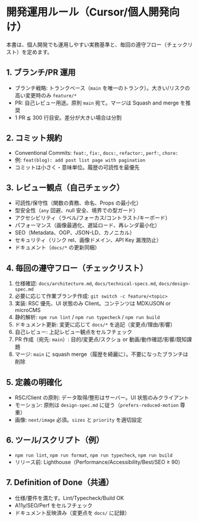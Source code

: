 # 開発運用ルール（Cursor/個人開発向け）

本書は、個人開発でも運用しやすい実務基準と、毎回の遵守フロー（チェックリスト）を定めます。

## 1. ブランチ/PR 運用

- ブランチ戦略: トランクベース（`main` を唯一のトランク）。大きい/リスクの高い変更時のみ `feature/*`
- PR: 自己レビュー用途。原則 `main` 宛て。マージは Squash and merge を推奨
- 1 PR ≦ 300 行目安。差分が大きい場合は分割

## 2. コミット規約

- Conventional Commits: `feat:`, `fix:`, `docs:`, `refactor:`, `perf:`, `chore:`
- 例: `feat(blog): add post list page with pagination`
- コミットは小さく・意味単位。履歴の可読性を最優先

## 3. レビュー観点（自己チェック）

- 可読性/保守性（関数の責務、命名、Props の最小化）
- 型安全性（`any` 回避、null 安全、境界での型ガード）
- アクセシビリティ（ラベル/フォーカス/コントラスト/キーボード）
- パフォーマンス（画像最適化、遅延ロード、再レンダ最小化）
- SEO（Metadata、OGP、JSON-LD、カノニカル）
- セキュリティ（リンク rel、画像ドメイン、API Key 漏洩防止）
- ドキュメント（`docs/*` の更新同梱）

## 4. 毎回の遵守フロー（チェックリスト）

1. 仕様確認: `docs/architecture.md`, `docs/technical-specs.md`, `docs/design-spec.md`
2. 必要に応じて作業ブランチ作成: `git switch -c feature/<topic>`
3. 実装: RSC 優先、UI 状態のみ Client。コンテンツは MDX/JSON or microCMS
4. 静的解析: `npm run lint` / `npm run typecheck` / `npm run build`
5. ドキュメント更新: 変更に応じて `docs/*` を追記（変更点/理由/影響）
6. 自己レビュー: 上記レビュー観点をセルフチェック
7. PR 作成（宛先: `main`）: 目的/変更点/スクショ or 動画/動作確認/影響/既知課題
8. マージ: `main` に squash merge（履歴を綺麗に）。不要になったブランチは削除

## 5. 定義の明確化

- RSC/Client の原則: データ取得/整形はサーバー。UI 状態のみクライアント
- モーション: 原則は `design-spec.md` に従う（`prefers-reduced-motion` 尊重）
- 画像: `next/image` 必須。`sizes` と `priority` を適切設定

## 6. ツール/スクリプト（例）

- `npm run lint`, `npm run format`, `npm run typecheck`, `npm run build`
- リリース前: Lighthouse（Performance/Accessibility/Best/SEO ≥ 90）

## 7. Definition of Done（共通）

- 仕様/要件を満たす。Lint/Typecheck/Build OK
- A11y/SEO/Perf をセルフチェック
- ドキュメント反映済み（変更点を `docs/` に記録）
